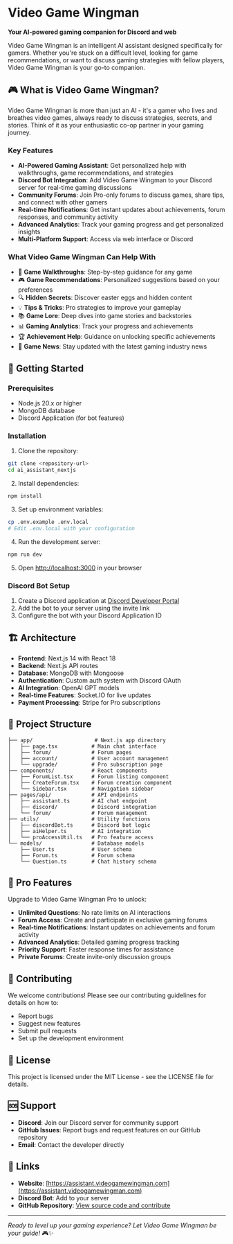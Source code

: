# Video Game Wingman

**Your AI-powered gaming companion for Discord and web**

Video Game Wingman is an intelligent AI assistant designed specifically for gamers. Whether you're stuck on a difficult level, looking for game recommendations, or want to discuss gaming strategies with fellow players, Video Game Wingman is your go-to companion.

## 🎮 What is Video Game Wingman?

Video Game Wingman is more than just an AI - it's a gamer who lives and breathes video games, always ready to discuss strategies, secrets, and stories. Think of it as your enthusiastic co-op partner in your gaming journey.

### Key Features

- **AI-Powered Gaming Assistant**: Get personalized help with walkthroughs, game recommendations, and strategies
- **Discord Bot Integration**: Add Video Game Wingman to your Discord server for real-time gaming discussions
- **Community Forums**: Join Pro-only forums to discuss games, share tips, and connect with other gamers
- **Real-time Notifications**: Get instant updates about achievements, forum responses, and community activity
- **Advanced Analytics**: Track your gaming progress and get personalized insights
- **Multi-Platform Support**: Access via web interface or Discord

### What Video Game Wingman Can Help With

- 🎯 **Game Walkthroughs**: Step-by-step guidance for any game
- 🎮 **Game Recommendations**: Personalized suggestions based on your preferences
- 🔍 **Hidden Secrets**: Discover easter eggs and hidden content
- 💡 **Tips & Tricks**: Pro strategies to improve your gameplay
- 📚 **Game Lore**: Deep dives into game stories and backstories
- 📊 **Gaming Analytics**: Track your progress and achievements
- 🏆 **Achievement Help**: Guidance on unlocking specific achievements
- 🎪 **Game News**: Stay updated with the latest gaming industry news

## 🚀 Getting Started

### Prerequisites

- Node.js 20.x or higher
- MongoDB database
- Discord Application (for bot features)

### Installation

1. Clone the repository:

```bash
git clone <repository-url>
cd ai_assistant_nextjs
```

2. Install dependencies:

```bash
npm install
```

3. Set up environment variables:

```bash
cp .env.example .env.local
# Edit .env.local with your configuration
```

4. Run the development server:

```bash
npm run dev
```

5. Open [http://localhost:3000](http://localhost:3000) in your browser

### Discord Bot Setup

1. Create a Discord application at [Discord Developer Portal](https://discord.com/developers/applications)
2. Add the bot to your server using the invite link
3. Configure the bot with your Discord Application ID

## 🏗️ Architecture

- **Frontend**: Next.js 14 with React 18
- **Backend**: Next.js API routes
- **Database**: MongoDB with Mongoose
- **Authentication**: Custom auth system with Discord OAuth
- **AI Integration**: OpenAI GPT models
- **Real-time Features**: Socket.IO for live updates
- **Payment Processing**: Stripe for Pro subscriptions

## 📁 Project Structure

```
├── app/                    # Next.js app directory
│   ├── page.tsx           # Main chat interface
│   ├── forum/             # Forum pages
│   ├── account/           # User account management
│   └── upgrade/           # Pro subscription page
├── components/            # React components
│   ├── ForumList.tsx      # Forum listing component
│   ├── CreateForum.tsx    # Forum creation component
│   └── Sidebar.tsx        # Navigation sidebar
├── pages/api/             # API endpoints
│   ├── assistant.ts       # AI chat endpoint
│   ├── discord/           # Discord integration
│   └── forum/             # Forum management
├── utils/                 # Utility functions
│   ├── discordBot.ts      # Discord bot logic
│   ├── aiHelper.ts        # AI integration
│   └── proAccessUtil.ts   # Pro feature access
└── models/                # Database models
    ├── User.ts            # User schema
    ├── Forum.ts           # Forum schema
    └── Question.ts        # Chat history schema
```

## 🎯 Pro Features

Upgrade to Video Game Wingman Pro to unlock:

- **Unlimited Questions**: No rate limits on AI interactions
- **Forum Access**: Create and participate in exclusive gaming forums
- **Real-time Notifications**: Instant updates on achievements and forum activity
- **Advanced Analytics**: Detailed gaming progress tracking
- **Priority Support**: Faster response times for assistance
- **Private Forums**: Create invite-only discussion groups

## 🤝 Contributing

We welcome contributions! Please see our contributing guidelines for details on how to:

- Report bugs
- Suggest new features
- Submit pull requests
- Set up the development environment

## 📄 License

This project is licensed under the MIT License - see the LICENSE file for details.

## 🆘 Support

- **Discord**: Join our Discord server for community support
- **GitHub Issues**: Report bugs and request features on our GitHub repository
- **Email**: Contact the developer directly

## 🔗 Links

- **Website**: [https://assistant.videogamewingman.com](https://assistant.videogamewingman.com)
- **Discord Bot**: Add to your server
- **GitHub Repository**: [View source code and contribute](https://github.com/your-org/video-game-wingman)

---

_Ready to level up your gaming experience? Let Video Game Wingman be your guide!_ 🎮✨
